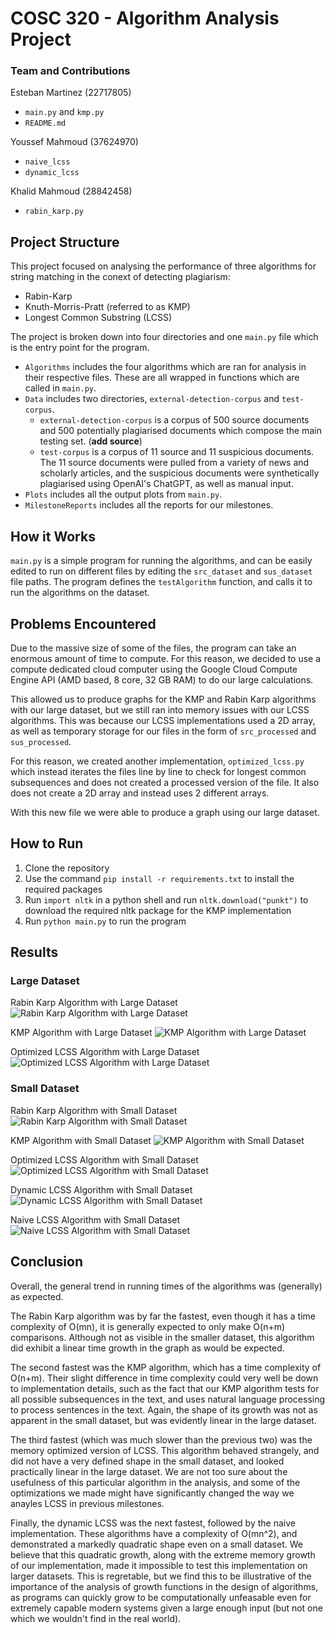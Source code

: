 # COSC 320 - Algorithm Analysis Project

### Team and Contributions

Esteban Martinez (22717805)

-   `main.py` and `kmp.py`
-   `README.md`

Youssef Mahmoud (37624970)

-   `naive_lcss`
-   `dynamic_lcss`

Khalid Mahmoud (28842458)

-   `rabin_karp.py`

## Project Structure

This project focused on analysing the performance of three algorithms for string matching in the conext of detecting plagiarism:

-   Rabin-Karp
-   Knuth-Morris-Pratt (referred to as KMP)
-   Longest Common Substring (LCSS)

The project is broken down into four directories and one `main.py` file which is the entry point for the program.

-   `Algorithms` includes the four algorithms which are ran for analysis in their respective files. These are all wrapped in functions which are called in `main.py`.
-   `Data` includes two directories, `external-detection-corpus` and `test-corpus`.
    -   `external-detection-corpus` is a corpus of 500 source documents and 500 potentially plagiarised documents which compose the main testing set. (**add source**)
    -   `test-corpus` is a corpus of 11 source and 11 suspicious documents. The 11 source documents were pulled from a variety of news and scholarly articles, and the suspicious documents were synthetically plagiarised using OpenAI's ChatGPT, as well as manual input.
-   `Plots` includes all the output plots from `main.py`.
-   `MilestoneReports` includes all the reports for our milestones.

## How it Works

`main.py` is a simple program for running the algorithms, and can be easily edited to run on different files by editing the `src_dataset` and `sus_dataset` file paths. The program defines the `testAlgorithm` function, and calls it to run the algorithms on the dataset.

## Problems Encountered

Due to the massive size of some of the files, the program can take an enormous amount of time to compute. For this reason, we decided to use a compute dedicated cloud computer using the Google Cloud Compute Engine API (AMD based, 8 core, 32 GB RAM) to do our large calculations.

This allowed us to produce graphs for the KMP and Rabin Karp algorithms with our large dataset, but we still ran into memory issues with our LCSS algorithms. This was because our LCSS implementations used a 2D array, as well as temporary storage for our files in the form of `src_processed` and `sus_processed`.

For this reason, we created another implementation, `optimized_lcss.py` which instead iterates the files line by line to check for longest common subsequences and does not created a processed version of the file. It also does not create a 2D array and instead uses 2 different arrays.

With this new file we were able to produce a graph using our large dataset.

## How to Run

1. Clone the repository
2. Use the command `pip install -r requirements.txt` to install the required packages
3. Run `import nltk` in a python shell and run `nltk.download("punkt")` to download the required nltk package for the KMP implementation
4. Run `python main.py` to run the program

## Results

### Large Dataset

Rabin Karp Algorithm with Large Dataset
![Rabin Karp Algorithm with Large Dataset](<./Plots/Rabin%20Karp%20(BIG).png>)

KMP Algorithm with Large Dataset
![KMP Algorithm with Large Dataset](<./Plots/KMP%20(BIG).png>)

Optimized LCSS Algorithm with Large Dataset
![Optimized LCSS Algorithm with Large Dataset](<./Plots/Optimized%20LCSS%20(BIG).png>)

### Small Dataset

Rabin Karp Algorithm with Small Dataset
![Rabin Karp Algorithm with Small Dataset](./Plots/Rabin%20Karp.png)

KMP Algorithm with Small Dataset
![KMP Algorithm with Small Dataset](./Plots/KMP.png)

Optimized LCSS Algorithm with Small Dataset
![Optimized LCSS Algorithm with Small Dataset](./Plots/Optimized%20LCSS.png)

Dynamic LCSS Algorithm with Small Dataset
![Dynamic LCSS Algorithm with Small Dataset](./Plots/Dynamic%20LCSS.png)

Naive LCSS Algorithm with Small Dataset
![Naive LCSS Algorithm with Small Dataset](./Plots/Naive%20LCSS.png)

## Conclusion

Overall, the general trend in running times of the algorithms was (generally) as expected.

The Rabin Karp algorithm was by far the fastest, even though it has a time complexity of O(mn), it is generally expected to only make O(n+m) comparisons. Although not as visible in the smaller dataset, this algorithm did exhibit a linear time growth in the graph as would be expected.

The second fastest was the KMP algorithm, which has a time complexity of O(n+m). Their slight difference in time complexity could very well be down to implementation details, such as the fact that our KMP algorithm tests for all possible subsequences in the text, and uses natural language processing to process sentences in the text. Again, the shape of its growth was not as apparent in the small dataset, but was evidently linear in the large dataset.

The third fastest (which was much slower than the previous two) was the memory optimized version of LCSS. This algorithm behaved strangely, and did not have a very defined shape in the small dataset, and looked practically linear in the large dataset. We are not too sure about the usefulness of this particular algorithm in the analysis, and some of the optimizations we made might have significantly changed the way we anayles LCSS in previous milestones.

Finally, the dynamic LCSS was the next fastest, followed by the naive implementation. These algorithms have a complexity of O(mn^2), and demonstrated a markedly quadratic shape even on a small dataset. We believe that this quadratic growth, along with the extreme memory growth of our implementation, made it impossible to test this implementation on larger datasets. This is regretable, but we find this to be illustrative of the importance of the analysis of growth functions in the design of algorithms, as programs can quickly grow to be computationally unfeasable even for extremely capable modern systems given a large enough input (but not one which we wouldn't find in the real world).
